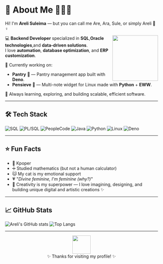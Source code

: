 # 🌸 About Me 👩🏻‍💻

Hi! I'm **Areli Suleima** — but you can call me Are, Ara, Sule, or simply Areli 🐸♀️

<img align="right" src="https://media1.giphy.com/media/v1.Y2lkPTc5MGI3NjExOXo4ZzNuYzlrNDczcHB5NGh6djBzd25xN2RoNGV4dmVnMzB1czR6MyZlcD12MV9pbnRlcm5hbF9naWZfYnlfaWQmY3Q9Zw/LvlaXOfUxg9mPNGNBK/giphy.gif" width="150" />

💻 **Backend Developer** specialized in **SQL**,**Oracle technologies**,and **data-driven solutions**.  
I love **automation**, **database optimization**, and **ERP customization**.

🚀 Currently working on:  
- **Pantry** 🥫 — Pantry management app built with **Deno**.
- **Pensieve** 📝 — Multi-note widget for Linux made with **Python** + **EWW**.


🎯 Always learning, exploring, and building scalable, efficient software.  

---

## 🛠 Tech Stack

<!-- Badges from shields.io -->
![SQL](https://img.shields.io/badge/SQL-4479A1?style=for-the-badge&logo=postgresql&logoColor=white)
![PL/SQL](https://img.shields.io/badge/PL%2FSQL-F80000?style=for-the-badge&logo=oracle&logoColor=white)
![PeopleCode](https://img.shields.io/badge/PeopleCode-003366?style=for-the-badge&logo=ibm&logoColor=white)
![Java](https://img.shields.io/badge/Java-007396?style=for-the-badge&logo=java&logoColor=white)
![Python](https://img.shields.io/badge/Python-FFD43B?style=for-the-badge&logo=python&logoColor=blue)
![Linux](https://img.shields.io/badge/Linux-FCC624?style=for-the-badge&logo=linux&logoColor=black)
![Deno](https://img.shields.io/badge/Deno-000000?style=for-the-badge&logo=deno&logoColor=white)
 

---

## ⭐ Fun Facts

- 💜 Kpoper
- ➗ Studied mathematics (but not a human calculator)
- 🐱 My cat is my emotional support
- 💗 "*Divine feminine, I'm feminine (why?)*"
- 🎨 Creativity is my superpower — I love imagining, designing, and building unique digital and artistic creations ✨

---

## 📈 GitHub Stats  

<!-- These add motion-like activity -->
![Areli's GitHub stats](https://github-readme-stats.vercel.app/api?username=arelisuleima&show_icons=true&theme=tokyonight)
![Top Langs](https://github-readme-stats.vercel.app/api/top-langs/?username=arelisuleima&layout=compact&theme=tokyonight)

---

<div align="center">
<img src="https://media.giphy.com/media/du3J3cXyzhj75IOgvA/giphy.gif" width="60" />  
</div>

<div align="center">
✨ Thanks for visiting my profile! ✨  
</div>





